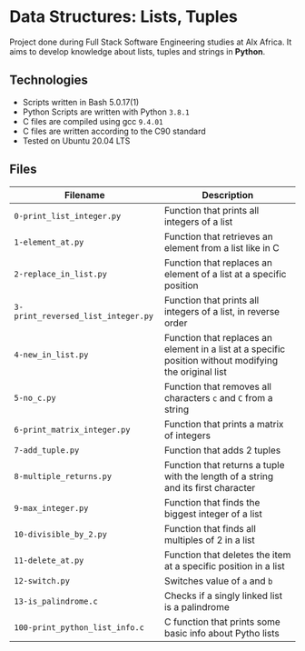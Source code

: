 # Data Structures: Lists, Tuples

Project done during Full Stack Software Engineering studies at Alx Africa. It aims to develop knowledge about lists, tuples and strings in **Python**.

## Technologies

- Scripts written in Bash 5.0.17(1)
- Python Scripts are written with Python `3.8.1`
- C files are compiled using gcc `9.4.01`
- C files are written according to the C90 standard
- Tested on Ubuntu 20.04 LTS

## Files

Filename | Description
--- | ---
`0-print_list_integer.py` | Function that prints all integers of a list
`1-element_at.py` |	Function that retrieves an element from a list like in C
`2-replace_in_list.py` | Function that replaces an element of a list at a specific position
`3-print_reversed_list_integer.py` | Function that prints all integers of a list, in reverse order
`4-new_in_list.py` | Function that replaces an element in a list at a specific position without modifying the original list
`5-no_c.py` | Function that removes all characters `c` and `C` from a string
`6-print_matrix_integer.py` | Function that prints a matrix of integers
`7-add_tuple.py` | Function that adds 2 tuples
`8-multiple_returns.py` | Function that returns a tuple with the length of a string and its first character
`9-max_integer.py`  | Function that finds the biggest integer of a list
`10-divisible_by_2.py` | Function that finds all multiples of 2 in a list
`11-delete_at.py` | Function that deletes the item at a specific position in a list
`12-switch.py` | Switches value of `a` and `b`
`13-is_palindrome.c` | Checks if a singly linked list is a palindrome
`100-print_python_list_info.c` | C function that prints some basic info about Pytho lists
